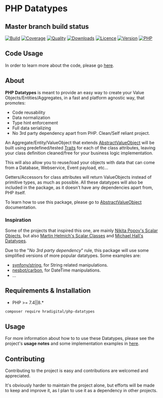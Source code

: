 # PHP Datatypes

## Master branch build status

[![Build](https://img.shields.io/circleci/build/github/HRADigital/php-datatypes.svg)](https://github.com/HRADigital/php-datatypes)
[![Coverage](https://img.shields.io/codecov/c/github/HRADigital/php-datatypes.svg)](https://github.com/HRADigital/php-datatypes)
[![Quality](https://app.codacy.com/project/badge/Grade/de03155208c64196899848458c2ced8a)](https://www.codacy.com/gh/HRADigital/php-datatypes/dashboard?utm_source=github.com&amp;utm_medium=referral&amp;utm_content=HRADigital/php-datatypes&amp;utm_campaign=Badge_Grade)
[![Downloads](https://img.shields.io/github/downloads/HRADigital/php-datatypes/total.svg)](https://github.com/HRADigital/php-datatypes)
[![Licence](https://img.shields.io/github/license/HRADigital/php-datatypes.svg)](https://github.com/HRADigital/php-datatypes)
[![Version](https://img.shields.io/github/release/HRADigital/php-datatypes.svg)](https://github.com/HRADigital/php-datatypes)
[![PHP](https://img.shields.io/packagist/php-v/hradigital/php-datatypes.svg)](https://github.com/HRADigital/php-datatypes)

## Code Usage

In order to learn more about the code, please go [here](https://github.com/HRADigital/php-datatypes/blob/master/src/).

## About

**PHP Datatypes** is meant to provide an easy way to create your Value Objects/Entities/Aggregates, in a fast and platform agnostic way,
that promotes:

- Code reusability
- Data normalization
- Type hint enforcement
- Full data serializing
- No 3rd party dependency apart from PHP. Clean/Self reliant project.

An Aggregate/Entity/ValueObject that extends [AbstractValueObject](https://github.com/HRADigital/php-datatypes/blob/master/src/ValueObjects/AbstractValueObject.php)
will be built using predefined/tested [Traits](https://github.com/HRADigital/php-datatypes/tree/master/src/Traits/Entities) for each of the class attributes,
leaving your class definition cleaned/free for your business logic implementation.

This will also allow you to reuse/load your objects with data that can come from a Database, Webservice, Event payload, etc...

Getters/Accessors for class attributes will return ValueObjects instead of primitive types, as much as possible. All these datatypes will
also be included in the package, as it doesn't have any dependencies apart from, PHP itself.

To learn how to use this package, please go to [AbstractValueObject](https://github.com/HRADigital/php-datatypes/blob/master/src/ValueObjects/) documentation.

### Inspiration

Some of the projects that inspired this one, are mainly [Nikita Popov's Scalar Objects](https://github.com/nikic/scalar_objects),
but also [Martin Helmich's Scalar Classes](https://github.com/martin-helmich/php-scalarclasses/) and
[Michael Hall's Datatypes](https://github.com/themichaelhall/datatypes/).

Due to the "_No 3rd party dependency_" rule, this package will use some simplified versions of more popular datatypes. Some examples are:

- [synfony/string](https://github.com/symfony/string), for String related manipulations.
- [nesbot/carbon](https://github.com/briannesbitt/Carbon), for DateTime manipulations.
- ...

## Requirements & Installation

- PHP >= 7.4||8.*

```bash
composer require hradigital/php-datatypes
```

## Usage

For more information about how to to use these Datatypes, please see the project's **usage notes** and some implementation examples
in [here](src/).

## Contributing

Contributing to the project is easy and contributions are welcomed and appreciated.

It's obviously harder to maintain the project alone, but efforts will be made to keep and improve it, as I plan to use it as
a dependency in other projects.
